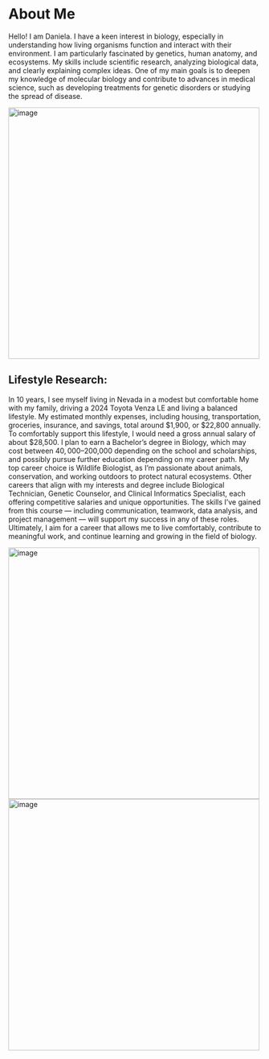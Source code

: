 # About Me
Hello! I am Daniela.
I have a keen interest in biology, especially in understanding how living organisms function and interact with their environment. 
I am particularly fascinated by genetics, human anatomy, and ecosystems. 
My skills include scientific research, analyzing biological data, and clearly explaining complex ideas. 
One of my main goals is to deepen my knowledge of molecular biology and contribute to advances in medical science, such as developing treatments for genetic disorders or studying the spread of disease.

<img width="500" height="500" alt="image" src="https://github.com/user-attachments/assets/cdc78b76-ed98-46fc-8fa9-35bd7b31e5f8" />

## Lifestyle Research:
In 10 years, I see myself living in Nevada in a modest but comfortable home with my family, driving a 2024 Toyota Venza LE and living a balanced lifestyle. My estimated monthly expenses, including housing, transportation, groceries, insurance, and savings, total around $1,900, or $22,800 annually. To comfortably support this lifestyle, I would need a gross annual salary of about $28,500. I plan to earn a Bachelor’s degree in Biology, which may cost between $40,000–$200,000 depending on the school and scholarships, and possibly pursue further education depending on my career path. My top career choice is Wildlife Biologist, as I’m passionate about animals, conservation, and working outdoors to protect natural ecosystems. Other careers that align with my interests and degree include Biological Technician, Genetic Counselor, and Clinical Informatics Specialist, each offering competitive salaries and unique opportunities. The skills I’ve gained from this course — including communication, teamwork, data analysis, and project management — will support my success in any of these roles. Ultimately, I aim for a career that allows me to live comfortably, contribute to meaningful work, and continue learning and growing in the field of biology.

<img width="500" height="500" alt="image" src="https://github.com/user-attachments/assets/84ba7134-20c3-45a2-b44b-58bdeee2c929" />  <img width="500" height="500" alt="image" src="https://github.com/user-attachments/assets/6cfc44f3-0fab-4659-bbe0-64736b4000a9" />
